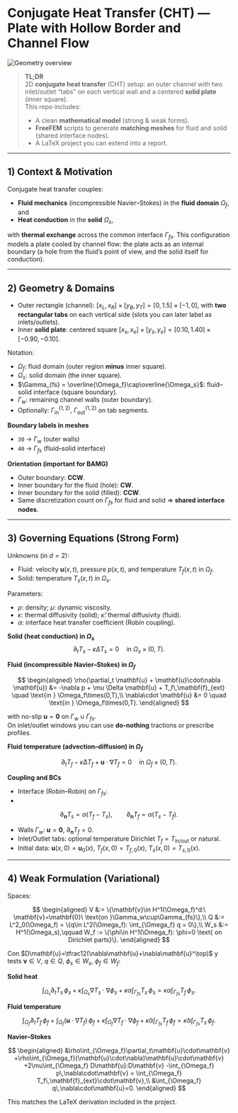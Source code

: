 # Conjugate Heat Transfer (CHT) — Plate with Hollow Border and Channel Flow

![Geometry overview](docs/cht-geometry.png)

> **TL;DR**  
> 2D **conjugate heat transfer** (CHT) setup: an outer channel with two inlet/outlet “tabs” on each vertical wall and a centered **solid plate** (inner square).  
> This repo includes:
> - A clean **mathematical model** (strong & weak forms).
> - **FreeFEM** scripts to generate **matching meshes** for fluid and solid (shared interface nodes).
> - A LaTeX project you can extend into a report.

---

## 1) Context & Motivation

Conjugate heat transfer couples:
- **Fluid mechanics** (incompressible Navier–Stokes) in the **fluid domain** $\Omega_f$, and
- **Heat conduction** in the **solid** $\Omega_s$,

with **thermal exchange** across the common interface $\Gamma_{fs}$. This configuration models a plate cooled by channel flow: the plate acts as an internal boundary (a hole from the fluid’s point of view, and the solid itself for conduction).

---

## 2) Geometry & Domains

- Outer rectangle (channel): $[x_L, x_R] \times [y_B, y_T] = [0,1.5]\times[-1,0]$, with **two rectangular tabs** on each vertical side (slots you can later label as inlets/outlets).
- Inner **solid plate**: centered square $[x_s, x_e]\times[y_s, y_e]=[0.10,1.40]\times[-0.90,-0.10]$.

Notation:
- $\Omega_f$: fluid domain (outer region **minus** inner square).
- $\Omega_s$: solid domain (the inner square).
- $\Gamma_{fs} = \overline{\Omega_f}\cap\overline{\Omega_s}$: fluid–solid interface (square boundary).
- $\Gamma_w$: remaining channel walls (outer boundary).
- Optionally: $\Gamma_{\text{in}}^{(1,2)}$, $\Gamma_{\text{out}}^{(1,2)}$ on tab segments.

**Boundary labels in meshes**
- `30` → $\Gamma_w$ (outer walls)
- `40` → $\Gamma_{fs}$ (fluid–solid interface)

**Orientation (important for BAMG)**
- Outer boundary: **CCW**.
- Inner boundary for the fluid (hole): **CW**.
- Inner boundary for the solid (filled): **CCW**.
- Same discretization count on $\Gamma_{fs}$ for fluid and solid ⇒ **shared interface nodes**.

---

## 3) Governing Equations (Strong Form)

Unknowns (in $d=2$):
- Fluid: velocity $\mathbf{u}(x,t)$, pressure $p(x,t)$, and temperature $T_f(x,t)$ in $\Omega_f$.
- Solid: temperature $T_s(x,t)$ in $\Omega_s$.

Parameters:
- $\rho$: density; $\mu$: dynamic viscosity.  
- $\kappa$: thermal diffusivity (solid); $\hat\kappa$: thermal diffusivity (fluid).  
- $\alpha$: interface heat transfer coefficient (Robin coupling).

**Solid (heat conduction) in $\Omega_s$**
$$
\partial_t T_s - \kappa \Delta T_s = 0 \quad \text{in } \Omega_s\times(0,T).
$$

**Fluid (incompressible Navier–Stokes) in $\Omega_f$**

$$
\begin{aligned}
\rho(\partial_t \mathbf{u} + \mathbf{u}\cdot\nabla \mathbf{u})
&= -\nabla p + \mu \Delta \mathbf{u} + T_f\,\mathbf{f}_{ext}
\quad \text{in } \Omega_f\times(0,T),\\
\nabla\cdot \mathbf{u} &= 0 \quad \text{in } \Omega_f\times(0,T).
\end{aligned}
$$

with no-slip $\mathbf{u}=\mathbf{0}$ on $\Gamma_w\cup\Gamma_{fs}$.  
On inlet/outlet windows you can use **do-nothing** tractions or prescribe profiles.

**Fluid temperature (advection–diffusion) in $\Omega_f$**

$$
\partial_t T_f - \hat\kappa \Delta T_f + \mathbf{u}\cdot\nabla T_f = 0
\quad \text{in } \Omega_f\times(0,T).
$$

**Coupling and BCs**
- Interface (Robin–Robin) on $\Gamma_{fs}$:
- 
$$
\partial_{\mathbf{n}}T_s = \alpha (T_f - T_s), 
\qquad
\partial_{\mathbf{n}}T_f = \alpha (T_s - T_f).
$$
- Walls $\Gamma_w$: $\mathbf{u}=\mathbf{0}$, $\partial_{\mathbf{n}}T_f=0$.
- Inlet/Outlet tabs: optional temperature Dirichlet $T_f=T_{\text{in/out}}$ or natural.
- Initial data:  $\mathbf{u}(x,0)=\mathbf{u}_0(x)$, $T_f(x,0)=T_{f,0}(x)$, $T_s(x,0)=T_{s,0}(x)$.

---

## 4) Weak Formulation (Variational)

Spaces:

$$
\begin{aligned}
V &:= \{\mathbf{v}\in H^1(\Omega_f)^d:\ \mathbf{v}=\mathbf{0}\ \text{on }\Gamma_w\cup\Gamma_{fs}\},\\
Q &:= L^2_0(\Omega_f) = \{q\in L^2(\Omega_f): \int_{\Omega_f} q = 0\},\\
W_s &:= H^1(\Omega_s),\qquad
W_f := \{\phi\in H^1(\Omega_f): \phi=0 \text{ on Dirichlet parts}\}.
\end{aligned}
$$

Con $D\mathbf{u}=\tfrac12(\nabla\mathbf{u}+\nabla\mathbf{u}^\top)$ y tests $\mathbf{v}\in V$, $q\in Q$, $\phi_s\in W_s$, $\phi_f\in W_f$:

**Solid heat**

$$
\int_{\Omega_s}\partial_t T_s\,\phi_s
+\kappa\int_{\Omega_s}\nabla T_s\cdot\nabla\phi_s
+\kappa\alpha\int_{\Gamma_{fs}} T_s\,\phi_s
= \kappa\alpha\int_{\Gamma_{fs}} T_f\,\phi_s.
$$

**Fluid temperature**

$$
\int_{\Omega_f}\partial_t T_f\,\phi_f
+\int_{\Omega_f}(\mathbf{u}\cdot\nabla T_f)\,\phi_f
+\hat\kappa\int_{\Omega_f}\nabla T_f\cdot\nabla\phi_f
+\hat\kappa\alpha\int_{\Gamma_{fs}} T_f\,\phi_f
= \hat\kappa\alpha\int_{\Gamma_{fs}} T_s\,\phi_f.
$$

**Navier–Stokes**

$$
\begin{aligned}
&\rho\int_{\Omega_f}\partial_t\mathbf{u}\cdot\mathbf{v}
+\rho\int_{\Omega_f}(\mathbf{u}\cdot\nabla)\mathbf{u}\cdot\mathbf{v}
+2\mu\int_{\Omega_f} D\mathbf{u}:D\mathbf{v}
-\int_{\Omega_f} p\,\nabla\cdot\mathbf{v}
= \int_{\Omega_f} T_f\,\mathbf{f}_{ext}\cdot\mathbf{v},\\
&\int_{\Omega_f} q\,\nabla\cdot\mathbf{u}=0.
\end{aligned}
$$

This matches the LaTeX derivation included in the project.



